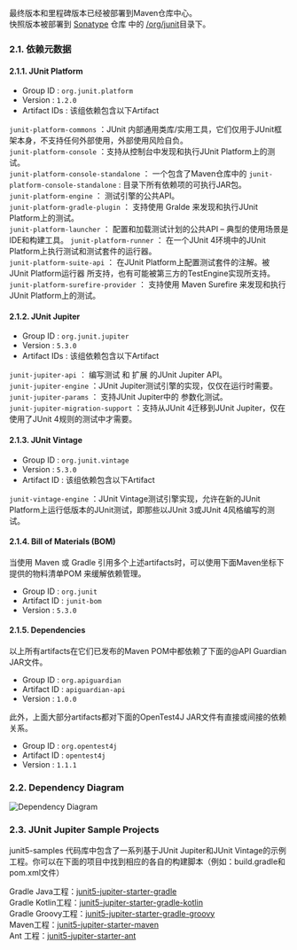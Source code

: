 最终版本和里程碑版本已经被部署到Maven仓库中心。  
快照版本被部署到 [Sonatype](https://oss.sonatype.org/content/repositories/snapshots) 仓库 中的 [/org/junit](https://oss.sonatype.org/content/repositories/snapshots/org/junit/)目录下。

### 2.1. 依赖元数据

#### 2.1.1. JUnit Platform

+ Group ID : `org.junit.platform`
+ Version : `1.2.0`
+ Artifact IDs : 该组依赖包含以下Artifact

`junit-platform-commons` ：JUnit 内部通用类库/实用工具，它们仅用于JUnit框架本身，不支持任何外部使用，外部使用风险自负。  
`junit-platform-console` ：支持从控制台中发现和执行JUnit Platform上的测试。  
`junit-platform-console-standalone` ： 一个包含了Maven仓库中的   `junit-platform-console-standalone` : 目录下所有依赖项的可执行JAR包。  
`junit-platform-engine` ： 测试引擎的公共API。  
`junit-platform-gradle-plugin` ： 支持使用 Gralde 来发现和执行JUnit Platform上的测试。  
`junit-platform-launcher` ： 配置和加载测试计划的公共API – 典型的使用场景是IDE和构建工具。
`junit-platform-runner` ： 在一个JUnit 4环境中的JUnit Platform上执行测试和测试套件的运行器。  
`junit-platform-suite-api` ： 在JUnit Platform上配置测试套件的注解。被 JUnit Platform运行器 所支持，也有可能被第三方的TestEngine实现所支持。  
`junit-platform-surefire-provider` ： 支持使用 Maven Surefire 来发现和执行JUnit Platform上的测试。

#### 2.1.2. JUnit Jupiter

+ Group ID : `org.junit.jupiter`
+ Version : `5.3.0`
+ Artifact IDs : 该组依赖包含以下Artifact

`junit-jupiter-api` ： 编写测试 和 扩展 的JUnit Jupiter API。  
`junit-jupiter-engine` ：JUnit Jupiter测试引擎的实现，仅仅在运行时需要。  
`junit-jupiter-params` ： 支持JUnit Jupiter中的 参数化测试。  
`junit-jupiter-migration-support` ：支持从JUnit 4迁移到JUnit Jupiter，仅在使用了JUnit 4规则的测试中才需要。

#### 2.1.3. JUnit Vintage

+ Group ID : `org.junit.vintage`
+ Version : `5.3.0`
+ Artifact ID : 该组依赖包含以下Artifact

`junit-vintage-engine` ：JUnit Vintage测试引擎实现，允许在新的JUnit Platform上运行低版本的JUnit测试，即那些以JUnit 3或JUnit 4风格编写的测试。

#### 2.1.4. Bill of Materials (BOM)

当使用 Maven 或 Gradle 引用多个上述artifacts时，可以使用下面Maven坐标下提供的物料清单POM 来缓解依赖管理。

+ Group ID : `org.junit`
+ Artifact ID : `junit-bom`
+ Version : `5.3.0`

#### 2.1.5. Dependencies

以上所有artifacts在它们已发布的Maven POM中都依赖了下面的@API Guardian JAR文件。

+ Group ID : `org.apiguardian`
+ Artifact ID : `apiguardian-api`
+ Version : `1.0.0`

此外，上面大部分artifacts都对下面的OpenTest4J JAR文件有直接或间接的依赖关系。

+ Group ID : `org.opentest4j`
+ Artifact ID : `opentest4j`
+ Version : `1.1.1`

### 2.2. Dependency Diagram
![Dependency Diagram](https://junit.org/junit5/docs/current/user-guide/images/component-diagram.svg)

### 2.3. JUnit Jupiter Sample Projects
junit5-samples 代码库中包含了一系列基于JUnit Jupiter和JUnit Vintage的示例工程。你可以在下面的项目中找到相应的各自的构建脚本（例如：build.gradle和pom.xml文件）

Gradle Java工程：[junit5-jupiter-starter-gradle](https://github.com/junit-team/junit5-samples/tree/r5.3.2/junit5-jupiter-starter-gradle)  
Gradle Kotlin工程：[junit5-jupiter-starter-gradle-kotlin](https://github.com/junit-team/junit5-samples/tree/r5.3.2/junit5-jupiter-starter-gradle-kotlin)  
Gradle Groovy工程：[junit5-jupiter-starter-gradle-groovy](https://github.com/junit-team/junit5-samples/tree/r5.3.2/junit5-jupiter-starter-gradle-groovy)  
Maven工程：[junit5-jupiter-starter-maven](https://github.com/junit-team/junit5-samples/tree/r5.3.2/junit5-jupiter-starter-maven)  
Ant 工程：[junit5-jupiter-starter-ant](https://github.com/junit-team/junit5-samples/tree/r5.3.2/junit5-jupiter-starter-ant)